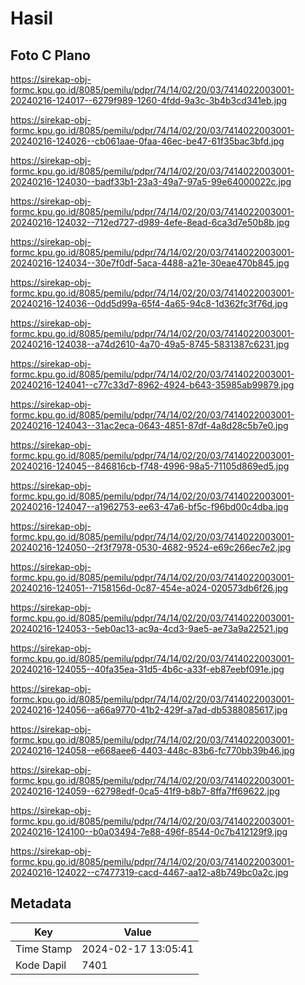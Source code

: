 # Hasil

## Foto C Plano

https://sirekap-obj-formc.kpu.go.id/8085/pemilu/pdpr/74/14/02/20/03/7414022003001-20240216-124017--6279f989-1260-4fdd-9a3c-3b4b3cd341eb.jpg

https://sirekap-obj-formc.kpu.go.id/8085/pemilu/pdpr/74/14/02/20/03/7414022003001-20240216-124026--cb061aae-0faa-46ec-be47-61f35bac3bfd.jpg

https://sirekap-obj-formc.kpu.go.id/8085/pemilu/pdpr/74/14/02/20/03/7414022003001-20240216-124030--badf33b1-23a3-49a7-97a5-99e64000022c.jpg

https://sirekap-obj-formc.kpu.go.id/8085/pemilu/pdpr/74/14/02/20/03/7414022003001-20240216-124032--712ed727-d989-4efe-8ead-6ca3d7e50b8b.jpg

https://sirekap-obj-formc.kpu.go.id/8085/pemilu/pdpr/74/14/02/20/03/7414022003001-20240216-124034--30e7f0df-5aca-4488-a21e-30eae470b845.jpg

https://sirekap-obj-formc.kpu.go.id/8085/pemilu/pdpr/74/14/02/20/03/7414022003001-20240216-124036--0dd5d99a-65f4-4a65-94c8-1d362fc3f76d.jpg

https://sirekap-obj-formc.kpu.go.id/8085/pemilu/pdpr/74/14/02/20/03/7414022003001-20240216-124038--a74d2610-4a70-49a5-8745-5831387c6231.jpg

https://sirekap-obj-formc.kpu.go.id/8085/pemilu/pdpr/74/14/02/20/03/7414022003001-20240216-124041--c77c33d7-8962-4924-b643-35985ab99879.jpg

https://sirekap-obj-formc.kpu.go.id/8085/pemilu/pdpr/74/14/02/20/03/7414022003001-20240216-124043--31ac2eca-0643-4851-87df-4a8d28c5b7e0.jpg

https://sirekap-obj-formc.kpu.go.id/8085/pemilu/pdpr/74/14/02/20/03/7414022003001-20240216-124045--846816cb-f748-4996-98a5-71105d869ed5.jpg

https://sirekap-obj-formc.kpu.go.id/8085/pemilu/pdpr/74/14/02/20/03/7414022003001-20240216-124047--a1962753-ee63-47a6-bf5c-f96bd00c4dba.jpg

https://sirekap-obj-formc.kpu.go.id/8085/pemilu/pdpr/74/14/02/20/03/7414022003001-20240216-124050--2f3f7978-0530-4682-9524-e69c266ec7e2.jpg

https://sirekap-obj-formc.kpu.go.id/8085/pemilu/pdpr/74/14/02/20/03/7414022003001-20240216-124051--7158156d-0c87-454e-a024-020573db6f26.jpg

https://sirekap-obj-formc.kpu.go.id/8085/pemilu/pdpr/74/14/02/20/03/7414022003001-20240216-124053--5eb0ac13-ac9a-4cd3-9ae5-ae73a9a22521.jpg

https://sirekap-obj-formc.kpu.go.id/8085/pemilu/pdpr/74/14/02/20/03/7414022003001-20240216-124055--40fa35ea-31d5-4b6c-a33f-eb87eebf091e.jpg

https://sirekap-obj-formc.kpu.go.id/8085/pemilu/pdpr/74/14/02/20/03/7414022003001-20240216-124056--a66a9770-41b2-429f-a7ad-db5388085617.jpg

https://sirekap-obj-formc.kpu.go.id/8085/pemilu/pdpr/74/14/02/20/03/7414022003001-20240216-124058--e668aee6-4403-448c-83b6-fc770bb39b46.jpg

https://sirekap-obj-formc.kpu.go.id/8085/pemilu/pdpr/74/14/02/20/03/7414022003001-20240216-124059--62798edf-0ca5-41f9-b8b7-8ffa7ff69622.jpg

https://sirekap-obj-formc.kpu.go.id/8085/pemilu/pdpr/74/14/02/20/03/7414022003001-20240216-124100--b0a03494-7e88-496f-8544-0c7b412129f9.jpg

https://sirekap-obj-formc.kpu.go.id/8085/pemilu/pdpr/74/14/02/20/03/7414022003001-20240216-124022--c7477319-cacd-4467-aa12-a8b749bc0a2c.jpg


## Metadata

| Key        | Value               |
| ---------- | ------------------- |
| Time Stamp | 2024-02-17 13:05:41 |
| Kode Dapil | 7401                |



